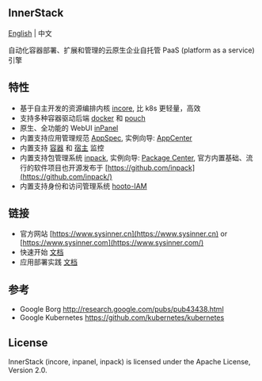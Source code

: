 ## InnerStack

[English](./README.md) | 中文

自动化容器部署、扩展和管理的云原生企业自托管 PaaS (platform as a service) 引擎


## 特性

* 基于自主开发的资源编排内核 [incore](https://gitee.com/sysinner/incore/), 比 k8s 更轻量，高效
* 支持多种容器驱动后端 [docker](https://www.docker.com/) 和 [pouch](http://pouchcontainer.io/)
* 原生、全功能的 WebUI [inPanel](https://www.sysinner.cn/gdoc/view/si/intro/inpanel.md)
* 内置支持应用管理规范 [AppSpec](https://www.sysinner.cn/gdoc/view/si/app/spec-define.md), 实例向导: [AppCenter](https://www.sysinner.cn/si/app)
* 内置支持 [容器](https://www.sysinner.cn/gdoc/view/si/pod/info.md) 和 [宿主](https://www.sysinner.cn/gdoc/view/si/ops/host/cluster.md) 监控
* 内置支持包管理系统 [inpack](https://www.sysinner.cn/gdoc/view/inpack/webui/index.md), 实例向导: [Package Center](https://www.sysinner.cn/si/inpack), 官方内置基础、流行的软件项目也开源发布于 [https://github.com/inpack](https://github.com/inpack/)
* 内置支持身份和访问管理系统 [hooto-IAM](https://github.com/hooto/iam)


## 链接

* 官方网站 [https://www.sysinner.cn](https://www.sysinner.cn) or [https://www.sysinner.com](https://www.sysinner.com/)
* 快速开始 [文档](https://www.sysinner.cn/gdoc/view/si/)
* 应用部署实践 [文档](https://www.sysinner.cn/gdoc/view/app-guide/)


## 参考

* Google Borg <http://research.google.com/pubs/pub43438.html>
* Google Kubernetes <https://github.com/kubernetes/kubernetes>


## License

InnerStack (incore, inpanel, inpack) is licensed under the Apache License, Version 2.0.

